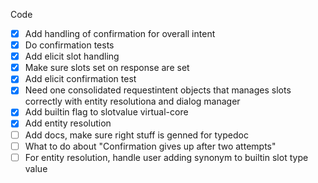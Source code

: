 Code
- [X] Add handling of confirmation for overall intent
- [X] Do confirmation tests
- [X] Add elicit slot handling
- [X] Make sure slots set on response are set
- [X] Add elicit confirmation test
- [X] Need one consolidated requestintent objects that manages slots correctly with entity resolutiona and dialog manager
- [X] Add builtin flag to slotvalue virtual-core
- [X] Add entity resolution
- [ ] Add docs, make sure right stuff is genned for typedoc
- [ ] What to do about "Confirmation gives up after two attempts"
- [ ] For entity resolution, handle user adding synonym to builtin slot type value
